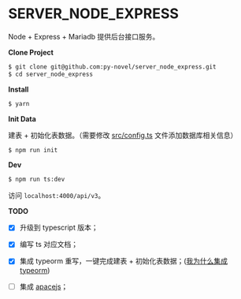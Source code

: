 # SERVER_NODE_EXPRESS

Node + Express + Mariadb 提供后台接口服务。

**Clone Project**

``` bash
$ git clone git@github.com:py-novel/server_node_express.git
$ cd server_node_express
```

**Install**

``` bash
$ yarn
```

**Init Data**

建表 + 初始化表数据。（需要修改 [src/config.ts](./document/config.md) 文件添加数据库相关信息）

``` bash
$ npm run init
```

**Dev**

``` bash
$ npm run ts:dev
```

访问 `localhost:4000/api/v3`。

**TODO**

- [x] 升级到 typescript 版本；
- [x] 编写 ts 对应文档；
- [x] 集成 typeorm 重写，一键完成建表 + 初始化表数据；([我为什么集成 typeorm](./document/why-do-i-use-typeorm.md))
- [ ] 集成 [apacejs](https://github.com/apacejs/apace-cli)； 


